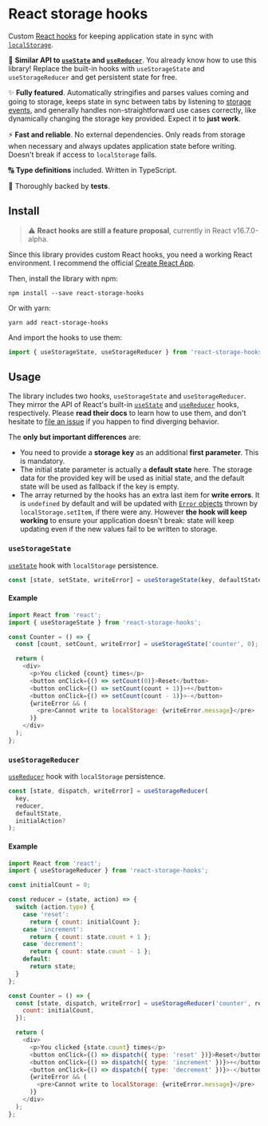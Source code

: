 # React storage hooks

Custom [React hooks](https://reactjs.org/docs/hooks-intro) for keeping application state in sync with [`localStorage`](https://developer.mozilla.org/en-US/docs/Web/API/Window/localStorage).

:book: **Similar API to [`useState`](https://reactjs.org/docs/hooks-reference.html#usestate) and [`useReducer`](https://reactjs.org/docs/hooks-reference.html#usereducer)**. You already know how to use this library! Replace the built-in hooks with `useStorageState` and `useStorageReducer` and get persistent state for free.

:sparkles: **Fully featured**. Automatically stringifies and parses values coming and going to storage, keeps state in sync between tabs by listening to [storage events](https://developer.mozilla.org/en-US/docs/Web/API/StorageEvent), and generally handles non-straightforward use cases correctly, like dynamically changing the storage key provided. Expect it to **just work**.

:zap: **Fast and reliable**. No external dependencies. Only reads from storage when necessary and always updates application state before writing. Doesn't break if access to `localStorage` fails.

:capital_abcd: **Type definitions** included. Written in TypeScript.

:muscle: Thoroughly backed by **tests**.

## Install

> :warning: **React hooks are still a feature proposal**, currently in React v16.7.0-alpha.

Since this library provides custom React hooks, you need a working React environment. I recommend the official [Create React App](https://facebook.github.io/create-react-app/).

Then, install the library with npm:

```
npm install --save react-storage-hooks
```

Or with yarn:

```
yarn add react-storage-hooks
```

And import the hooks to use them:

```javascript
import { useStorageState, useStorageReducer } from 'react-storage-hooks';
```

## Usage

The library includes two hooks, `useStorageState` and `useStorageReducer`. They mirror the API of React's built-in [`useState`](https://reactjs.org/docs/hooks-reference.html#usestate) and [`useReducer`](https://reactjs.org/docs/hooks-reference.html#usereducer) hooks, respectively. Please **read their docs** to learn how to use them, and don't hesitate to [file an issue](https://github.com/soyguijarro/react-storage-hooks/issues) if you happen to find diverging behavior.

The **only but important differences** are:

- You need to provide a **storage key** as an additional **first parameter**. This is mandatory.
- The initial state parameter is actually a **default state** here. The storage data for the provided key will be used as initial state, and the default state will be used as fallback if the key is empty.
- The array returned by the hooks has an extra last item for **write errors**. It is `undefined` by default and will be updated with [`Error` objects](https://developer.mozilla.org/en-US/docs/Web/JavaScript/Reference/Global_Objects/Error) thrown by `localStorage.setItem`, if there were any. However **the hook will keep working** to ensure your application doesn't break: state will keep updating even if the new values fail to be written to storage.

### `useStorageState`

[`useState`](https://reactjs.org/docs/hooks-reference.html#usestate) hook with `localStorage` persistence.

```javascript
const [state, setState, writeError] = useStorageState(key, defaultState?);
```

#### Example

```javascript
import React from 'react';
import { useStorageState } from 'react-storage-hooks';

const Counter = () => {
  const [count, setCount, writeError] = useStorageState('counter', 0);

  return (
    <div>
      <p>You clicked {count} times</p>
      <button onClick={() => setCount(0)}>Reset</button>
      <button onClick={() => setCount(count + 1)}>+</button>
      <button onClick={() => setCount(count - 1)}>-</button>
      {writeError && (
        <pre>Cannot write to localStorage: {writeError.message}</pre>
      )}
    </div>
  );
};
```

### `useStorageReducer`

[`useReducer`](https://reactjs.org/docs/hooks-reference.html#usereducer) hook with `localStorage` persistence.

```javascript
const [state, dispatch, writeError] = useStorageReducer(
  key,
  reducer,
  defaultState,
  initialAction?
);
```

#### Example

```javascript
import React from 'react';
import { useStorageReducer } from 'react-storage-hooks';

const initialCount = 0;

const reducer = (state, action) => {
  switch (action.type) {
    case 'reset':
      return { count: initialCount };
    case 'increment':
      return { count: state.count + 1 };
    case 'decrement':
      return { count: state.count - 1 };
    default:
      return state;
  }
};

const Counter = () => {
  const [state, dispatch, writeError] = useStorageReducer('counter', reducer, {
    count: initialCount,
  });

  return (
    <div>
      <p>You clicked {state.count} times</p>
      <button onClick={() => dispatch({ type: 'reset' })}>Reset</button>
      <button onClick={() => dispatch({ type: 'increment' })}>+</button>
      <button onClick={() => dispatch({ type: 'decrement' })}>-</button>
      {writeError && (
        <pre>Cannot write to localStorage: {writeError.message}</pre>
      )}
    </div>
  );
};
```
